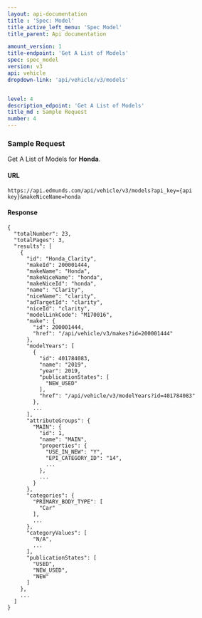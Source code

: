```yaml
---
layout: api-documentation
title : 'Spec: Model'
title_active_left_menu: 'Spec Model'
title_parent: Api documentation

amount_version: 1
title-endpoint: 'Get A List of Models'
spec: spec_model
version: v3
api: vehicle
dropdown-link: 'api/vehicle/v3/models'


level: 4
description_edpoint: 'Get A List of Models'
title_md : Sample Request
number: 4
---
```


### Sample Request

Get A List of Models for **Honda**.

#### URL

    https://api.edmunds.com/api/vehicle/v3/models?api_key={api key}&makeNiceName=honda
    
#### Response
    
    {
      "totalNumber": 23,
      "totalPages": 3,
      "results": [
        {
          "id": "Honda_Clarity",
          "makeId": 200001444,
          "makeName": "Honda",
          "makeNiceName": "honda",
          "makeNiceId": "honda",
          "name": "Clarity",
          "niceName": "clarity",
          "adTargetId": "clarity",
          "niceId": "clarity",
          "modelLinkCode": "M170016",
          "make": {
            "id": 200001444,
            "href": "/api/vehicle/v3/makes?id=200001444"
          },
          "modelYears": [
            {
              "id": 401784083,
              "name": "2019",
              "year": 2019,
              "publicationStates": [
                "NEW_USED"
              ],
              "href": "/api/vehicle/v3/modelYears?id=401784083"
            },
            ...
          ],
          "attributeGroups": {
            "MAIN": {
              "id": 1,
              "name": "MAIN",
              "properties": {
                "USE_IN_NEW": "Y",
                "EPI_CATEGORY_ID": "14",
                ...
              },
              ...
            }
          },
          "categories": {
            "PRIMARY_BODY_TYPE": [
              "Car"
            ],
            ...
          },
          "categoryValues": [
            "N/A",
            ...
          ],
          "publicationStates": [
            "USED",
            "NEW_USED",
            "NEW"
          ]
        },
        ...
      ]
    }